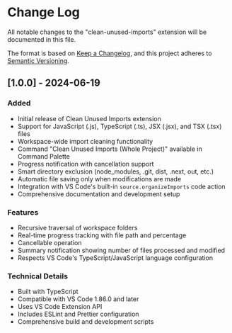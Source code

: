 # Change Log

All notable changes to the "clean-unused-imports" extension will be documented in this file.

The format is based on [Keep a Changelog](https://keepachangelog.com/en/1.0.0/),
and this project adheres to [Semantic Versioning](https://semver.org/spec/v2.0.0.html).

## [1.0.0] - 2024-06-19

### Added
- Initial release of Clean Unused Imports extension
- Support for JavaScript (.js), TypeScript (.ts), JSX (.jsx), and TSX (.tsx) files
- Workspace-wide import cleaning functionality
- Command "Clean Unused Imports (Whole Project)" available in Command Palette
- Progress notification with cancellation support
- Smart directory exclusion (node_modules, .git, dist, .next, out, etc.)
- Automatic file saving only when modifications are made
- Integration with VS Code's built-in `source.organizeImports` code action
- Comprehensive documentation and development setup

### Features
- Recursive traversal of workspace folders
- Real-time progress tracking with file path and percentage
- Cancellable operation
- Summary notification showing number of files processed and modified
- Respects VS Code's TypeScript/JavaScript language configuration

### Technical Details
- Built with TypeScript
- Compatible with VS Code 1.86.0 and later
- Uses VS Code Extension API
- Includes ESLint and Prettier configuration
- Comprehensive build and development scripts
